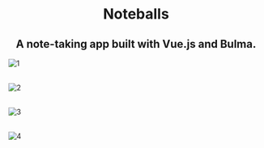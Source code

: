 <div align="center">
  <h1>Noteballs</h2>
</div>

<div align="center">
<h2>A note-taking app built with Vue.js and Bulma.</h2>
</div>

![1](https://user-images.githubusercontent.com/78815493/211027161-5a1c4110-96e1-4ea7-8fca-bacb812da763.png) </br> </br>

![2](https://user-images.githubusercontent.com/78815493/211026723-23f7807a-13f6-473f-a9e4-22983b908cab.png) </br> </br>

![3](https://user-images.githubusercontent.com/78815493/211026763-d52279b0-e297-470b-a20a-226a25e22b9d.png)</br> </br>

![4](https://user-images.githubusercontent.com/78815493/211026773-85a189d5-fb90-488a-b325-658ecbbda7f3.png)

